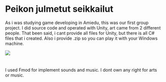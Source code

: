# Peikon julmetut seikkailut

As i was studying game developing in Amiedu, this was our first group project.
I did source code and operated with Unity, art came from 2 different people.
That been said, i cant provide all files for Unity, but there is all C# files that 
i created. Also i provide .zip so you can play it with your Windows machine.

![](https://github.com/MiikaViini/Peikon-julmetut-seikkailut/peikko.gif)
#
I used Fmod for implement sounds and music. I dont own any right for arts or music.
